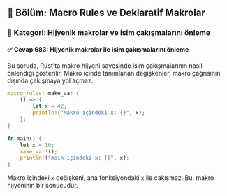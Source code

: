 ## 📘 Bölüm: Macro Rules ve Deklaratif Makrolar  
### 🔹 Kategori: Hijyenik makrolar ve isim çakışmalarını önleme  
#### ✅ Cevap 683: Hijyenik makrolar ile isim çakışmalarını önleme

Bu soruda, Rust'ta makro hijyeni sayesinde isim çakışmalarının nasıl önlendiği gösterilir. Makro içinde tanımlanan değişkenler, makro çağrısının dışında çakışmaya yol açmaz.

```rust
macro_rules! make_var {
    () => {
        let x = 42;
        println!("Makro içindeki x: {}", x);
    };
}

fn main() {
    let x = 10;
    make_var!();
    println!("main içindeki x: {}", x);
}
```
Makro içindeki `x` değişkeni, ana fonksiyondaki `x` ile çakışmaz. Bu, makro hijyeninin bir sonucudur.
